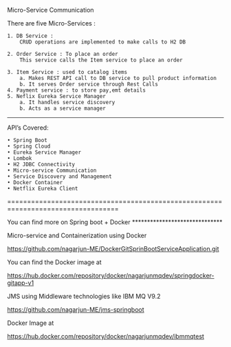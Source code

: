 ﻿Micro-Service Communication



There are five Micro-Services :


	1. DB Service : 
		CRUD operations are implemented to make calls to H2 DB 

	2. Order Service : To place an order 
		This service calls the Item service to place an order

	3. Item Service : used to catalog items
		a. Makes REST API call to DB service to pull product information
		b. It serves Order service through Rest Calls
	4. Payment service : to store pay,emt details
	5. Neflix Eureka Service Manager
		a. It handles service discovery 
		b. Acts as a service manager
		
---------------------------------------------------------------------------------

API’s  Covered:

    • Spring Boot
    • Spring Cloud
    • Eureka Service Manager
    • Lombok
    • H2 JDBC Connectivity
    • Micro-service Communication
    • Service Discovery and Management
    • Docker Container
    • Netflix Eureka Client



==================================================================================


You can find more on Spring boot + Docker
		******************************

Micro-service and Containerization using Docker

https://github.com/nagarjun-ME/DockerGitSprinBootServiceApplication.git

You can find the Docker image at

https://hub.docker.com/repository/docker/nagarjunmqdev/springdocker-gitapp-v1



JMS using Middleware technologies like IBM MQ V9.2

https://github.com/nagarjun-ME/jms-springboot

Docker Image at

https://hub.docker.com/repository/docker/nagarjunmqdev/ibmmqtest

